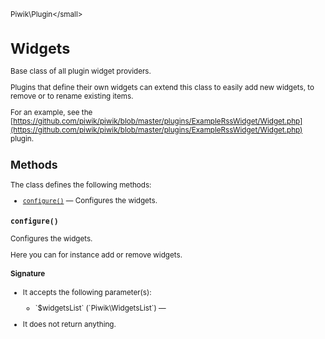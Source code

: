 <small>Piwik\Plugin\</small>

Widgets
=======

Base class of all plugin widget providers.

Plugins that define their own widgets can extend this class to easily
add new widgets, to remove or to rename existing items.

For an example, see the [https://github.com/piwik/piwik/blob/master/plugins/ExampleRssWidget/Widget.php](https://github.com/piwik/piwik/blob/master/plugins/ExampleRssWidget/Widget.php) plugin.

Methods
-------

The class defines the following methods:

- [`configure()`](#configure) &mdash; Configures the widgets.

<a name="configure" id="configure"></a>
<a name="configure" id="configure"></a>
### `configure()`

Configures the widgets.

Here you can for instance add or remove widgets.

#### Signature

-  It accepts the following parameter(s):

   <ul>
   <li>
      <div markdown="1" class="parameter">
      `$widgetsList` (`Piwik\WidgetsList`) &mdash;

      <div markdown="1" class="param-desc"></div>

      <div style="clear:both;"/>

      </div>
   </li>
   </ul>
- It does not return anything.


